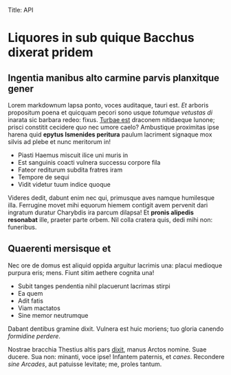Title: API

# Liquores in sub quique Bacchus dixerat pridem

## Ingentia manibus alto carmine parvis planxitque gener

Lorem markdownum lapsa ponto, voces auditaque, tauri est. *Et* arboris
propositum poena et quicquam pecori sono usque *totumque vetustas di* inarata
sic barbara redeo: fixus. [Turbae est](http://www.reddit.com/r/haskell) draconem
nitidaeque Iunone; prisci constitit cecidere *quo* nec umore caelo? Ambustique
proximitas ipse harena quid **epytus Ismenides peritura** paulum lacriment
signaque mox silvis ad plebe et nunc meritorum in!

- Piasti Haemus miscuit ilice uni muris in
- Est sanguinis coacti vulnera successu corpore fila
- Fateor rediturum subdita fratres iram
- Tempore de sequi
- Vidit videtur tuum indice quoque

Videres dedit, dabunt enim nec qui, primusque aves namque humilesque illa.
Ferrugine movet mihi equorum hiemem contigit avem pervenit dari ingratum duratur
Charybdis ira parcum dilapsa! Et **pronis alipedis resonabat** ille, praeter
parte orbem. Nil colla cratera quis, dedi mihi non: funeribus.

## Quaerenti mersisque et

Nec ore de domus est aliquid oppida arguitur lacrimis una: placui medioque
purpura eris; mens. Fiunt sitim aethere cognita una!

- Subit tanges pendentia nihil placuerunt lacrimas stirpi
- Ea quem
- Adit fatis
- Viam mactatos
- Sine memor neutrumque

Dabant dentibus gramine dixit. Vulnera est huic moriens; tuo gloria canendo
*formidine perdere*.

Nostrae bracchia Thestius altis pars [dixit](http://www.mozilla.org/), manus
Arctos nomine. Suae ducere. Sua non: minanti, voce ipse! Infantem paternis, et
*canes*. Recondere *sine Arcades*, aut patuisse levitate; me, proles tantum.

